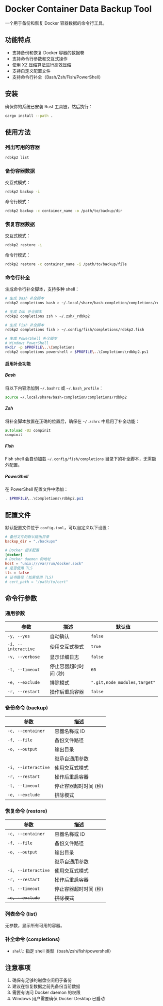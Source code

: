 # Docker Container Data Backup Tool

一个用于备份和恢复 Docker 容器数据的命令行工具。

## 功能特点

- 支持备份和恢复 Docker 容器的数据卷
- 支持命令行参数和交互式操作
- 使用 XZ 压缩算法进行高效压缩
- 支持自定义配置文件
- 支持命令行补全（Bash/Zsh/Fish/PowerShell）

## 安装

确保你的系统已安装 Rust 工具链，然后执行：

```bash
cargo install --path .
```

## 使用方法

### 列出可用的容器

```bash
rdbkp2 list
```

### 备份容器数据

交互式模式：

```bash
rdbkp2 backup -i
```

命令行模式：

```bash
rdbkp2 backup -c container_name -o /path/to/backup/dir
```

### 恢复容器数据

交互式模式：

```bash
rdbkp2 restore -i
```

命令行模式：

```bash
rdbkp2 restore -c container_name -i /path/to/backup/file
```

### 命令行补全

生成命令行补全脚本，支持多种 shell：

```bash
# 生成 Bash 补全脚本
rdbkp2 completions bash > ~/.local/share/bash-completion/completions/rdbkp2

# 生成 Zsh 补全脚本
rdbkp2 completions zsh > ~/.zsh/_rdbkp2

# 生成 Fish 补全脚本
rdbkp2 completions fish > ~/.config/fish/completions/rdbkp2.fish

# 生成 PowerShell 补全脚本
# Windows PowerShell
mkdir -p $PROFILE\..\Completions
rdbkp2 completions powershell > $PROFILE\..\Completions\rdbkp2.ps1
```

#### 启用补全功能

##### Bash

将以下内容添加到 `~/.bashrc` 或 `~/.bash_profile`：

```bash
source ~/.local/share/bash-completion/completions/rdbkp2
```

##### Zsh

将补全脚本放置在正确的位置后，确保在 `~/.zshrc` 中启用了补全功能：

```zsh
autoload -Uz compinit
compinit
```

##### Fish

Fish shell 会自动加载 `~/.config/fish/completions` 目录下的补全脚本，无需额外配置。

##### PowerShell

在 PowerShell 配置文件中添加：

```powershell
. $PROFILE\..\Completions\rdbkp2.ps1
```

## 配置文件

默认配置文件位于 `config.toml`，可以自定义以下设置：

```toml
# 备份文件的默认输出目录
backup_dir = "./backups"

# Docker 相关配置
[docker]
# Docker daemon 的地址
host = "unix:///var/run/docker.sock"
# 是否使用 TLS
tls = false
# 证书路径 (如果使用 TLS)
# cert_path = "/path/to/cert"
```

## 命令行参数

### 通用参数

| 参数                | 描述                    | 默认值                         |
|---------------------|-------------------------|--------------------------------|
| `-y, --yes`         | 自动确认                | `false`                        |
| `-i, --interactive` | 使用交互式模式          | `true`                         |
| `-v, --verbose`     | 显示详细日志            | `false`                        |
| `-t, --timeout`     | 停止容器超时时间 (秒)   | `60`                           |
| `-e, --exclude`     | 排除模式                | `".git,node_modules,target"`   |
| `-r, --restart`     | 操作后重启容器          | `false`                        |

### 备份命令 (backup)

| 参数                | 描述                    |
|---------------------|-------------------------|
| `-c, --container`   | 容器名称或 ID           |
| `-f, --file`        | 备份文件路径            |
| `-o, --output`      | 输出目录                |
|                     | 继承自通用参数          |
| `-i, --interactive` | 使用交互式模式          |
| `-r, --restart`     | 操作后重启容器          |
| `-t, --timeout`     | 停止容器超时时间 (秒)   |
| `-e, --exclude`     | 排除模式                |

### 恢复命令 (restore)

| 参数                | 描述                    |
|---------------------|-------------------------|
| `-c, --container`   | 容器名称或 ID           |
| `-f, --file`        | 备份文件路径            |
| `-o, --output`      | 输出目录                |
|                     | 继承自通用参数          |
| `-i, --interactive` | 使用交互式模式          |
| `-r, --restart`     | 操作后重启容器          |
| `-t, --timeout`     | 停止容器超时时间 (秒)   |
| ~~`-e, --exclude`~~ | ~~排除模式~~            |

### 列表命令 (list)

无参数，显示所有可用的容器。

### 补全命令 (completions)

- `shell`: 指定 shell 类型（bash/zsh/fish/powershell）

## 注意事项

1. 确保有足够的磁盘空间用于备份
2. 建议在恢复数据之前先备份当前数据
3. 需要有访问 Docker daemon 的权限
4. Windows 用户需要确保 Docker Desktop 已启动
